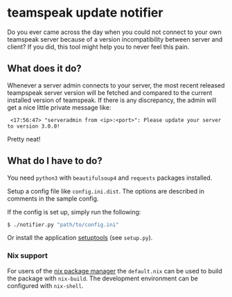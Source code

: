 # teamspeak update notifier

Do you ever came across the day when you could not connect to your own teamspeak server because of a version
incompatibility between server and client? If you did, this tool might help you to never feel this pain.

## What does it do?

Whenever a server admin connects to your server, the most recent released teampspeak server version will be fetched and
compared to the current installed version of teamspeak. If there is any discrepancy, the admin will get a nice little
private message like:
```
￼<17:56:47> "serveradmin from <ip>:<port>": Please update your server to version 3.0.0!
```

Pretty neat!

## What do I have to do?

You need `python3` with `beautifulsoup4` and `requests` packages installed.

Setup a config file like `config.ini.dist`. The options are described in comments in the sample config.

If the config is set up, simply run the following:
```sh
$ ./notifier.py "path/to/config.ini"
```

Or install the application [setuptools](https://pypi.org/project/setuptools/) (see `setup.py`).

### Nix support

For users of the [nix package manager](https://nixos.org/nix/) the `default.nix` can be used to build the package with
`nix-build`. The development environment can be configured with `nix-shell`.
